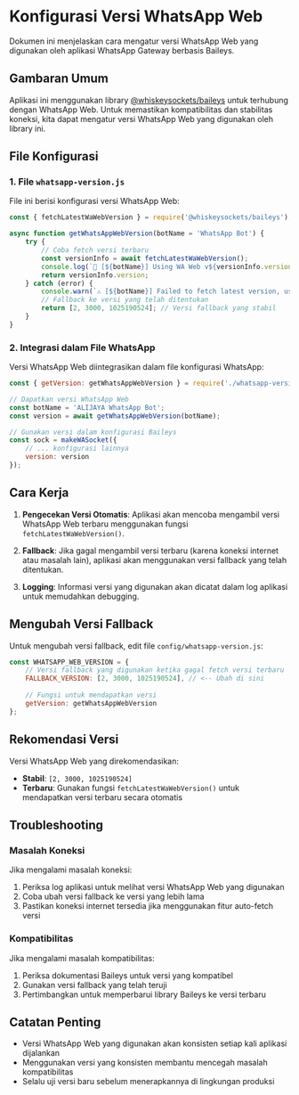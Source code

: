# Konfigurasi Versi WhatsApp Web

Dokumen ini menjelaskan cara mengatur versi WhatsApp Web yang digunakan oleh aplikasi WhatsApp Gateway berbasis Baileys.

## Gambaran Umum

Aplikasi ini menggunakan library [@whiskeysockets/baileys](https://github.com/WhiskeySockets/Baileys) untuk terhubung dengan WhatsApp Web. Untuk memastikan kompatibilitas dan stabilitas koneksi, kita dapat mengatur versi WhatsApp Web yang digunakan oleh library ini.

## File Konfigurasi

### 1. File `whatsapp-version.js`

File ini berisi konfigurasi versi WhatsApp Web:

```javascript
const { fetchLatestWaWebVersion } = require('@whiskeysockets/baileys');

async function getWhatsAppWebVersion(botName = 'WhatsApp Bot') {
    try {
        // Coba fetch versi terbaru
        const versionInfo = await fetchLatestWaWebVersion();
        console.log(`📱 [${botName}] Using WA Web v${versionInfo.version.join(".")}, isLatest: ${versionInfo.isLatest}`);
        return versionInfo.version;
    } catch (error) {
        console.warn(`⚠️ [${botName}] Failed to fetch latest version, using fallback:`, error.message);
        // Fallback ke versi yang telah ditentukan
        return [2, 3000, 1025190524]; // Versi fallback yang stabil
    }
}
```

### 2. Integrasi dalam File WhatsApp

Versi WhatsApp Web diintegrasikan dalam file konfigurasi WhatsApp:

```javascript
const { getVersion: getWhatsAppWebVersion } = require('./whatsapp-version');

// Dapatkan versi WhatsApp Web
const botName = 'ALIJAYA WhatsApp Bot';
const version = await getWhatsAppWebVersion(botName);

// Gunakan versi dalam konfigurasi Baileys
const sock = makeWASocket({
    // ... konfigurasi lainnya
    version: version
});
```

## Cara Kerja

1. **Pengecekan Versi Otomatis**: Aplikasi akan mencoba mengambil versi WhatsApp Web terbaru menggunakan fungsi `fetchLatestWaWebVersion()`.

2. **Fallback**: Jika gagal mengambil versi terbaru (karena koneksi internet atau masalah lain), aplikasi akan menggunakan versi fallback yang telah ditentukan.

3. **Logging**: Informasi versi yang digunakan akan dicatat dalam log aplikasi untuk memudahkan debugging.

## Mengubah Versi Fallback

Untuk mengubah versi fallback, edit file `config/whatsapp-version.js`:

```javascript
const WHATSAPP_WEB_VERSION = {
    // Versi fallback yang digunakan ketika gagal fetch versi terbaru
    FALLBACK_VERSION: [2, 3000, 1025190524], // <-- Ubah di sini
    
    // Fungsi untuk mendapatkan versi
    getVersion: getWhatsAppWebVersion
};
```

## Rekomendasi Versi

Versi WhatsApp Web yang direkomendasikan:
- **Stabil**: `[2, 3000, 1025190524]`
- **Terbaru**: Gunakan fungsi `fetchLatestWaWebVersion()` untuk mendapatkan versi terbaru secara otomatis

## Troubleshooting

### Masalah Koneksi
Jika mengalami masalah koneksi:
1. Periksa log aplikasi untuk melihat versi WhatsApp Web yang digunakan
2. Coba ubah versi fallback ke versi yang lebih lama
3. Pastikan koneksi internet tersedia jika menggunakan fitur auto-fetch versi

### Kompatibilitas
Jika mengalami masalah kompatibilitas:
1. Periksa dokumentasi Baileys untuk versi yang kompatibel
2. Gunakan versi fallback yang telah teruji
3. Pertimbangkan untuk memperbarui library Baileys ke versi terbaru

## Catatan Penting

- Versi WhatsApp Web yang digunakan akan konsisten setiap kali aplikasi dijalankan
- Menggunakan versi yang konsisten membantu mencegah masalah kompatibilitas
- Selalu uji versi baru sebelum menerapkannya di lingkungan produksi